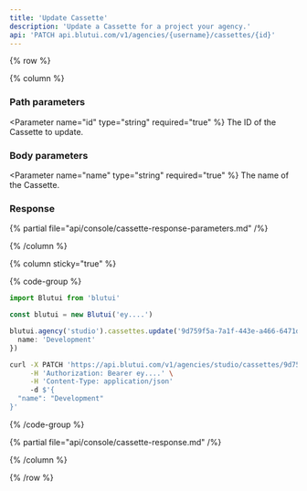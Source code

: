 ```yaml
---
title: 'Update Cassette'
description: 'Update a Cassette for a project your agency.'
api: 'PATCH api.blutui.com/v1/agencies/{username}/cassettes/{id}'
---
```


{% row %}

{% column %}
### Path parameters

<Parameter name="id" type="string" required="true" %}
The ID of the Cassette to update.
</Parameter>

### Body parameters

<Parameter name="name" type="string" required="true" %}
The name of the Cassette.
</Parameter>

### Response

{% partial file="api/console/cassette-response-parameters.md" /%}

{% /column %}

{% column sticky="true" %}

{% code-group %}

```ts {% process=false filename="Node.js" %}
import Blutui from 'blutui'

const blutui = new Blutui('ey....')

blutui.agency('studio').cassettes.update('9d759f5a-7a1f-443e-a466-6471da1d367b', {
  name: 'Development'
})
```

```bash {% process=false filename="cURL" %}
curl -X PATCH 'https://api.blutui.com/v1/agencies/studio/cassettes/9d759f5a-7a1f-443e-a466-6471da1d367b' \
     -H 'Authorization: Bearer ey....' \
     -H 'Content-Type: application/json'
     -d $'{
  "name": "Development"
}'
```

{% /code-group %}

{% partial file="api/console/cassette-response.md" /%}

{% /column %}

{% /row %}
